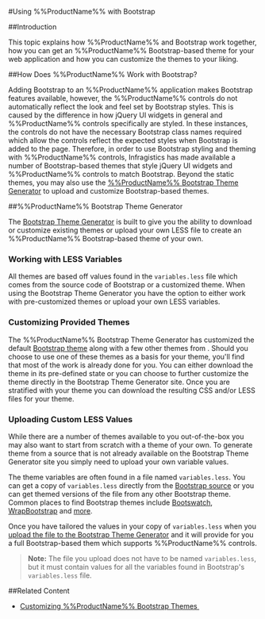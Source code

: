 ﻿<!--
|metadata|
{
    "fileName": "using-ignite-ui-with-bootstrap",
    "controlName": [],
    "tags": ["Styling"]
}
|metadata|
-->
#Using %%ProductName%% with Bootstrap

##Introduction


This topic explains how %%ProductName%% and Bootstrap work together, how you can get an %%ProductName%% Bootstrap-based theme for your web application and how you can customize the themes to your liking.

##How Does %%ProductName%% Work with Bootstrap?


Adding Bootstrap to an %%ProductName%% application makes Bootstrap features available, however, the %%ProductName%% controls do not automatically reflect the look and feel set by Bootstrap styles. This is caused by the difference in how jQuery UI widgets in general and %%ProductName%% controls specifically are styled. In these instances, the controls do not have the necessary Bootstrap class names required which allow the controls reflect the expected styles when Bootstrap is added to the page. Therefore, in order to use Bootstrap styling and theming with %%ProductName%% controls, Infragistics has made available a number of Bootstrap-based themes that style jQuery UI widgets and %%ProductName%% controls to match Bootstrap. Beyond the static themes, you may also use the [%%ProductName%% Bootstrap Theme Generator](%%NewSamplesUrl%%/bootstrap-theme-generator) to upload and customize Bootstrap-based themes.

##%%ProductName%% Bootstrap Theme Generator


The [Bootstrap Theme Generator](%%NewSamplesUrl%%/bootstrap-theme-generator) is built to give you the ability to download or customize existing themes or upload your own LESS file to create an %%ProductName%% Bootstrap-based theme of your own.

### Working with LESS Variables

All themes are based off values found in the `variables.less` file which comes from the source code of Bootstrap or a customized theme. When using the Bootstrap Theme Generator you have the option to either work with pre-customized themes or upload your own LESS variables.

### Customizing Provided Themes

The %%ProductName%% Bootstrap Theme Generator has customized the default [Bootstrap theme](%%NewSamplesUrl%%/bootstrap-theme-generator/default) along with a few other themes from . Should you choose to use one of these themes as a basis for your theme, you'll find that most of the work is already done for you. You can either download the theme in its pre-defined state or you can choose to further customize the theme directly in the Bootstrap Theme Generator site. Once you are stratified with your theme you can download the resulting CSS and/or LESS files for your theme.

### Uploading Custom LESS Values

While there are a number of themes available to you out-of-the-box you may also want to start from scratch with a theme of your own. To generate theme from a source that is not already available on the Bootstrap Theme Generator site you simply need to upload your own variable values.

The theme variables are often found in a file named `variables.less`. You can get a copy of `variables.less` directly from the [Bootstrap source](https://github.com/twbs/bootstrap) or you can get themed versions of the file from any other Bootstrap theme. Common places to find Bootstrap themes include [Bootswatch](http://bootswatch.com/), [WrapBootstrap](https://wrapbootstrap.com/) and [more](https://www.google.com/search?q=bootstrap%20themes).

Once you have tailored the values in your copy of `variables.less` when you [upload the file to the Bootstrap Theme Generator](%%NewSamplesUrl%%/bootstrap-theme-generator/Theme/Upload) and it will provide for you a full Bootstrap-based them which supports %%ProductName%% controls.

>**Note:** The file you upload does not have to be named `variables.less`, but it must contain values for all the variables found in Bootstrap's `variables.less` file.

##Related Content


-   [Customizing %%ProductName%% Bootstrap Themes ](Customizing-Ignite-UI-Bootstrap-Themes.html)

                    
